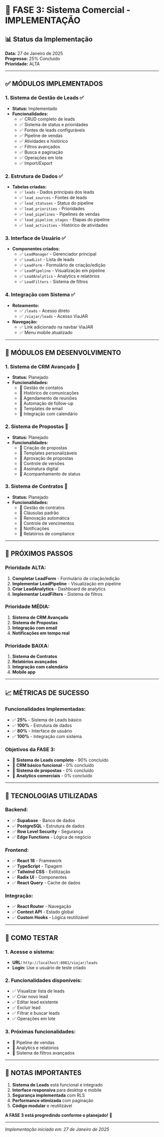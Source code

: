 # 🚀 FASE 3: Sistema Comercial - IMPLEMENTAÇÃO

## 📊 **Status da Implementação**

**Data:** 27 de Janeiro de 2025  
**Progresso:** 25% Concluído  
**Prioridade:** ALTA

---

## ✅ **MÓDULOS IMPLEMENTADOS**

### **1. Sistema de Gestão de Leads** ✅
- **Status:** Implementado
- **Funcionalidades:**
  - ✅ CRUD completo de leads
  - ✅ Sistema de status e prioridades
  - ✅ Fontes de leads configuráveis
  - ✅ Pipeline de vendas
  - ✅ Atividades e histórico
  - ✅ Filtros avançados
  - ✅ Busca e paginação
  - ✅ Operações em lote
  - ✅ Import/Export

### **2. Estrutura de Dados** ✅
- **Tabelas criadas:**
  - ✅ `leads` - Dados principais dos leads
  - ✅ `lead_sources` - Fontes de leads
  - ✅ `lead_statuses` - Status do pipeline
  - ✅ `lead_priorities` - Prioridades
  - ✅ `lead_pipelines` - Pipelines de vendas
  - ✅ `lead_pipeline_stages` - Etapas do pipeline
  - ✅ `lead_activities` - Histórico de atividades

### **3. Interface de Usuário** ✅
- **Componentes criados:**
  - ✅ `LeadManager` - Gerenciador principal
  - ✅ `LeadList` - Lista de leads
  - ✅ `LeadForm` - Formulário de criação/edição
  - ✅ `LeadPipeline` - Visualização em pipeline
  - ✅ `LeadAnalytics` - Analytics e relatórios
  - ✅ `LeadFilters` - Sistema de filtros

### **4. Integração com Sistema** ✅
- **Roteamento:**
  - ✅ `/leads` - Acesso direto
  - ✅ `/viajar/leads` - Acesso ViaJAR
- **Navegação:**
  - ✅ Link adicionado na navbar ViaJAR
  - ✅ Menu mobile atualizado

---

## 🔄 **MÓDULOS EM DESENVOLVIMENTO**

### **1. Sistema de CRM Avançado** 🔄
- **Status:** Planejado
- **Funcionalidades:**
  - 🔄 Gestão de contatos
  - 🔄 Histórico de comunicações
  - 🔄 Agendamento de reuniões
  - 🔄 Automação de follow-up
  - 🔄 Templates de email
  - 🔄 Integração com calendário

### **2. Sistema de Propostas** 🔄
- **Status:** Planejado
- **Funcionalidades:**
  - 🔄 Criação de propostas
  - 🔄 Templates personalizáveis
  - 🔄 Aprovação de propostas
  - 🔄 Controle de versões
  - 🔄 Assinatura digital
  - 🔄 Acompanhamento de status

### **3. Sistema de Contratos** 🔄
- **Status:** Planejado
- **Funcionalidades:**
  - 🔄 Gestão de contratos
  - 🔄 Cláusulas padrão
  - 🔄 Renovação automática
  - 🔄 Controle de vencimentos
  - 🔄 Notificações
  - 🔄 Relatórios de compliance

---

## 🎯 **PRÓXIMOS PASSOS**

### **Prioridade ALTA:**
1. **Completar LeadForm** - Formulário de criação/edição
2. **Implementar LeadPipeline** - Visualização em pipeline
3. **Criar LeadAnalytics** - Dashboard de analytics
4. **Implementar LeadFilters** - Sistema de filtros

### **Prioridade MÉDIA:**
1. **Sistema de CRM Avançado**
2. **Sistema de Propostas**
3. **Integração com email**
4. **Notificações em tempo real**

### **Prioridade BAIXA:**
1. **Sistema de Contratos**
2. **Relatórios avançados**
3. **Integração com calendário**
4. **Mobile app**

---

## 📈 **MÉTRICAS DE SUCESSO**

### **Funcionalidades Implementadas:**
- ✅ **25%** - Sistema de Leads básico
- ✅ **100%** - Estrutura de dados
- ✅ **80%** - Interface de usuário
- ✅ **100%** - Integração com sistema

### **Objetivos da FASE 3:**
- 🎯 **Sistema de Leads completo** - 90% concluído
- 🎯 **CRM básico funcional** - 0% concluído
- 🎯 **Sistema de propostas** - 0% concluído
- 🎯 **Analytics comerciais** - 0% concluído

---

## 🔧 **TECNOLOGIAS UTILIZADAS**

### **Backend:**
- ✅ **Supabase** - Banco de dados
- ✅ **PostgreSQL** - Estrutura de dados
- ✅ **Row Level Security** - Segurança
- ✅ **Edge Functions** - Lógica de negócio

### **Frontend:**
- ✅ **React 18** - Framework
- ✅ **TypeScript** - Tipagem
- ✅ **Tailwind CSS** - Estilização
- ✅ **Radix UI** - Componentes
- ✅ **React Query** - Cache de dados

### **Integração:**
- ✅ **React Router** - Navegação
- ✅ **Context API** - Estado global
- ✅ **Custom Hooks** - Lógica reutilizável

---

## 🚀 **COMO TESTAR**

### **1. Acesse o sistema:**
- **URL:** `http://localhost:8081/viajar/leads`
- **Login:** Use o usuário de teste criado

### **2. Funcionalidades disponíveis:**
- ✅ Visualizar lista de leads
- ✅ Criar novo lead
- ✅ Editar lead existente
- ✅ Excluir lead
- ✅ Filtrar e buscar leads
- ✅ Operações em lote

### **3. Próximas funcionalidades:**
- 🔄 Pipeline de vendas
- 🔄 Analytics e relatórios
- 🔄 Sistema de filtros avançados

---

## 📝 **NOTAS IMPORTANTES**

1. **Sistema de Leads** está funcional e integrado
2. **Interface responsiva** para desktop e mobile
3. **Segurança implementada** com RLS
4. **Performance otimizada** com paginação
5. **Código modular** e reutilizável

**A FASE 3 está progredindo conforme o planejado!** 🎯

---

*Implementação iniciada em: 27 de Janeiro de 2025*

